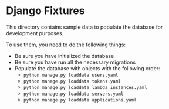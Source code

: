 # Django Fixtures

This directory contains sample data to populate the database for development purposes.

To use them, you need to do the following things:
* Be sure you have initialized the database
* Be sure you have run all the necessary migrations
* Populate the database with objects with the following order:
    * `python manage.py loaddata users.yaml`
    * `python manage.py loaddata tokens.yaml`
    * `python manage.py loaddata lambda_instances.yaml`
    * `python manage.py loaddata servers.yaml`
    * `python manage.py loaddata applications.yaml`
